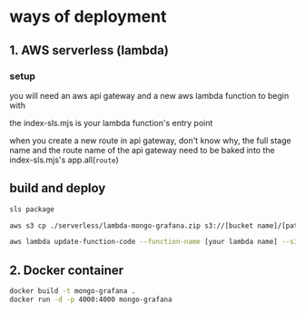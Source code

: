 # ways of deployment

## 1. AWS serverless (lambda)

### setup

you will need an aws api gateway and a new aws lambda function to begin with

the index-sls.mjs is your lambda function's entry point

when you create a new route in api gateway, don't know why, the full stage name and the route name of the api gateway need to be baked into the index-sls.mjs's app.all(`route`)

## build and deploy

```bash
sls package

aws s3 cp ./serverless/lambda-mongo-grafana.zip s3://[bucket name]/[path key]

aws lambda update-function-code --function-name [your lambda name] --s3-bucket [bucket name] --s3-key [path key] --region [region of your lambda]
```

## 2. Docker container

```bash
docker build -t mongo-grafana .
docker run -d -p 4000:4000 mongo-grafana
```

